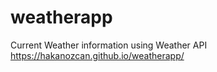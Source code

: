 # weatherapp
Current Weather information using Weather API
https://hakanozcan.github.io/weatherapp/
